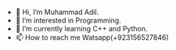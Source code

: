 - 👋 Hi, I’m Muhammad Adil.
- 👀 I’m interested in Programming.
- 🌱 I’m currently learning C++ and Python.
- 📫 How to reach me Watsapp(+923156527846)

<!---
MuhammadAdil1209/MuhammadAdil1209 is a ✨ special ✨ repository because its `README.md` (this file) appears on your GitHub profile.
You can click the Preview link to take a look at your changes.
--->
